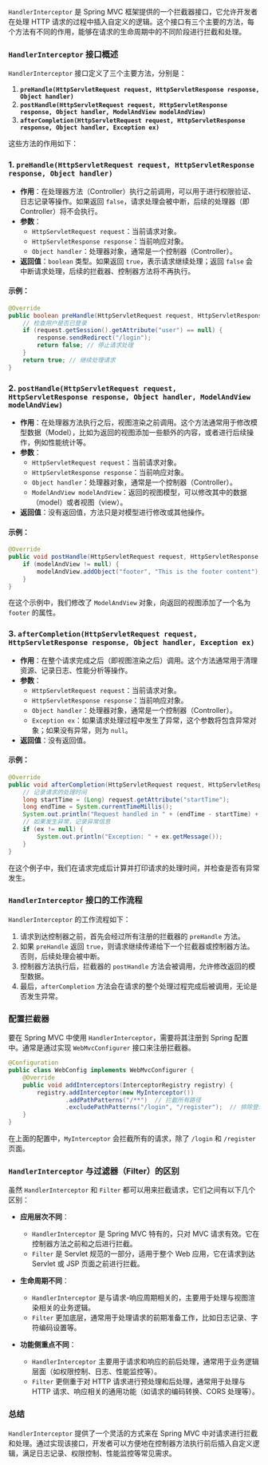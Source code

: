 `HandlerInterceptor` 是 Spring MVC 框架提供的一个拦截器接口，它允许开发者在处理 HTTP 请求的过程中插入自定义的逻辑。这个接口有三个主要的方法，每个方法有不同的作用，能够在请求的生命周期中的不同阶段进行拦截和处理。

### `HandlerInterceptor` 接口概述

`HandlerInterceptor` 接口定义了三个主要方法，分别是：

1. **`preHandle(HttpServletRequest request, HttpServletResponse response, Object handler)`**
2. **`postHandle(HttpServletRequest request, HttpServletResponse response, Object handler, ModelAndView modelAndView)`**
3. **`afterCompletion(HttpServletRequest request, HttpServletResponse response, Object handler, Exception ex)`**

这些方法的作用如下：

### 1. `preHandle(HttpServletRequest request, HttpServletResponse response, Object handler)`

- **作用**：在处理器方法（Controller）执行之前调用，可以用于进行权限验证、日志记录等操作。如果返回 `false`，请求处理会被中断，后续的处理器（即 Controller）将不会执行。
- **参数**：
	- `HttpServletRequest request`：当前请求对象。
	- `HttpServletResponse response`：当前响应对象。
	- `Object handler`：处理器对象，通常是一个控制器（Controller）。
- **返回值**：`boolean` 类型。如果返回 `true`，表示请求继续处理；返回 `false` 会中断请求处理，后续的拦截器、控制器方法将不再执行。

#### 示例：

```java
@Override
public boolean preHandle(HttpServletRequest request, HttpServletResponse response, Object handler) throws Exception {
    // 检查用户是否已登录
    if (request.getSession().getAttribute("user") == null) {
        response.sendRedirect("/login");
        return false; // 停止请求处理
    }
    return true; // 继续处理请求
}
```

### 2. `postHandle(HttpServletRequest request, HttpServletResponse response, Object handler, ModelAndView modelAndView)`

- **作用**：在处理器方法执行之后，视图渲染之前调用。这个方法通常用于修改模型数据（Model），比如为返回的视图添加一些额外的内容，或者进行后续操作，例如性能统计等。
- **参数**：
	- `HttpServletRequest request`：当前请求对象。
	- `HttpServletResponse response`：当前响应对象。
	- `Object handler`：处理器对象，通常是一个控制器（Controller）。
	- `ModelAndView modelAndView`：返回的视图模型，可以修改其中的数据（model）或者视图（view）。
- **返回值**：没有返回值，方法只是对模型进行修改或其他操作。

#### 示例：

```java
@Override
public void postHandle(HttpServletRequest request, HttpServletResponse response, Object handler, ModelAndView modelAndView) throws Exception {
    if (modelAndView != null) {
        modelAndView.addObject("footer", "This is the footer content");
    }
}
```

在这个示例中，我们修改了 `ModelAndView` 对象，向返回的视图添加了一个名为 `footer` 的属性。

### 3. `afterCompletion(HttpServletRequest request, HttpServletResponse response, Object handler, Exception ex)`

- **作用**：在整个请求完成之后（即视图渲染之后）调用。这个方法通常用于清理资源、记录日志、性能分析等操作。
- **参数**：
	- `HttpServletRequest request`：当前请求对象。
	- `HttpServletResponse response`：当前响应对象。
	- `Object handler`：处理器对象，通常是一个控制器（Controller）。
	- `Exception ex`：如果请求处理过程中发生了异常，这个参数将包含异常对象；如果没有异常，则为 `null`。
- **返回值**：没有返回值。

#### 示例：

```java
@Override
public void afterCompletion(HttpServletRequest request, HttpServletResponse response, Object handler, Exception ex) throws Exception {
    // 记录请求的处理时间
    long startTime = (Long) request.getAttribute("startTime");
    long endTime = System.currentTimeMillis();
    System.out.println("Request handled in " + (endTime - startTime) + " ms");
    // 如果发生异常，记录异常信息
    if (ex != null) {
        System.out.println("Exception: " + ex.getMessage());
    }
}
```

在这个例子中，我们在请求完成后计算并打印请求的处理时间，并检查是否有异常发生。

### `HandlerInterceptor` 接口的工作流程

`HandlerInterceptor` 的工作流程如下：

1. 请求到达控制器之前，首先会经过所有注册的拦截器的 `preHandle` 方法。
2. 如果 `preHandle` 返回 `true`，则请求继续传递给下一个拦截器或控制器方法。否则，后续处理会被中断。
3. 控制器方法执行后，拦截器的 `postHandle` 方法会被调用，允许修改返回的模型数据。
4. 最后，`afterCompletion` 方法会在请求的整个处理过程完成后被调用，无论是否发生异常。

### 配置拦截器

要在 Spring MVC 中使用 `HandlerInterceptor`，需要将其注册到 Spring 配置中。通常是通过实现 `WebMvcConfigurer` 接口来注册拦截器。

```java
@Configuration
public class WebConfig implements WebMvcConfigurer {
    @Override
    public void addInterceptors(InterceptorRegistry registry) {
        registry.addInterceptor(new MyInterceptor())
                .addPathPatterns("/**")  // 拦截所有路径
                .excludePathPatterns("/login", "/register");  // 排除登录和注册页面
    }
}
```

在上面的配置中，`MyInterceptor` 会拦截所有的请求，除了 `/login` 和 `/register` 页面。

### `HandlerInterceptor` 与过滤器（Filter）的区别

虽然 `HandlerInterceptor` 和 `Filter` 都可以用来拦截请求，它们之间有以下几个区别：

- **应用层次不同**：

	- `HandlerInterceptor` 是 Spring MVC 特有的，只对 MVC 请求有效。它在控制器方法之前和之后进行拦截。
	- `Filter` 是 Servlet 规范的一部分，适用于整个 Web 应用，它在请求到达 Servlet 或 JSP 页面之前进行拦截。
- **生命周期不同**：

	- `HandlerInterceptor` 是与请求-响应周期相关的，主要用于处理与视图渲染相关的业务逻辑。
	- `Filter` 更加底层，通常用于处理请求的前期准备工作，比如日志记录、字符编码设置等。
- **功能侧重点不同**：

	- `HandlerInterceptor` 主要用于请求和响应的前后处理，通常用于业务逻辑层面（如权限控制、日志、性能监控等）。
	- `Filter` 更侧重于对 HTTP 请求进行预处理和后处理，通常用于处理与 HTTP 请求、响应相关的通用功能（如请求的编码转换、CORS 处理等）。

### 总结

`HandlerInterceptor` 提供了一个灵活的方式来在 Spring MVC 中对请求进行拦截和处理。通过实现该接口，开发者可以方便地在控制器方法执行前后插入自定义逻辑，满足日志记录、权限控制、性能监控等常见需求。
